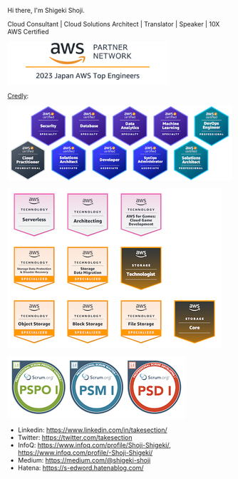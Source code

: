 Hi there, I'm Shigeki Shoji.

Cloud Consultant | Cloud Solutions Architect | Translator | Speaker | 10X AWS Certified

<a href="https://aws.amazon.com/jp/blogs/psa/2023-japan-aws-top-engineers/"><img src="https://github.com/edward-mamezou/edward-mamezou/raw/main/2023JapanAWSTopEngineers-logo_light.png" width="360px"></a>

[Credly](https://www.credly.com/users/username.835c802c/badges):

![AWS Certified](badges.png)

![AWS Learning](learning.png)

![Professional Scrum](professional-scrum.png)

* Linkedin: https://www.linkedin.com/in/takesection/
* Twitter: https://twitter.com/takesection
* InfoQ: https://www.infoq.com/profile/Shoji-Shigeki/, https://www.infoq.com/profile/-Shoji-Shigeki/
* Medium: https://medium.com/@shigeki-shoji
* Hatena: https://s-edword.hatenablog.com/
